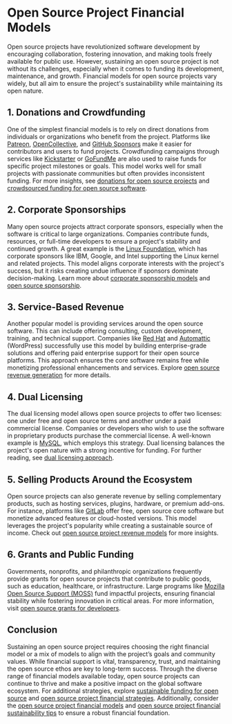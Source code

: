 # Open Source Project Financial Models

Open source projects have revolutionized software development by encouraging collaboration, fostering innovation, and making tools freely available for public use. However, sustaining an open source project is not without its challenges, especially when it comes to funding its development, maintenance, and growth. Financial models for open source projects vary widely, but all aim to ensure the project's sustainability while maintaining its open nature.

## 1. **Donations and Crowdfunding**

One of the simplest financial models is to rely on direct donations from individuals or organizations who benefit from the project. Platforms like [Patreon](https://www.patreon.com/), [OpenCollective](https://opencollective.com/), and [GitHub Sponsors](https://github.com/sponsors) make it easier for contributors and users to fund projects. Crowdfunding campaigns through services like [Kickstarter](https://www.kickstarter.com/) or [GoFundMe](https://www.gofundme.com/) are also used to raise funds for specific project milestones or goals. This model works well for small projects with passionate communities but often provides inconsistent funding. For more insights, see [donations for open source projects](https://www.license-token.com/wiki/donations-for-open-source-projects) and [crowdsourced funding for open source software](https://www.license-token.com/wiki/crowdsourced-funding-for-open-source-software).

## 2. **Corporate Sponsorships**

Many open source projects attract corporate sponsors, especially when the software is critical to large organizations. Companies contribute funds, resources, or full-time developers to ensure a project's stability and continued growth. A great example is the [Linux Foundation](https://www.linuxfoundation.org/), which has corporate sponsors like IBM, Google, and Intel supporting the Linux kernel and related projects. This model aligns corporate interests with the project's success, but it risks creating undue influence if sponsors dominate decision-making. Learn more about [corporate sponsorship models](https://www.license-token.com/wiki/corporate-sponsorship-models) and [open source sponsorship](https://www.license-token.com/wiki/open-source-sponsorship).

## 3. **Service-Based Revenue**

Another popular model is providing services around the open source software. This can include offering consulting, custom development, training, and technical support. Companies like [Red Hat](https://www.redhat.com/) and [Automattic](https://automattic.com/) (WordPress) successfully use this model by building enterprise-grade solutions and offering paid enterprise support for their open source platforms. This approach ensures the core software remains free while monetizing professional enhancements and services. Explore [open source revenue generation](https://www.license-token.com/wiki/open-source-revenue-generation) for more details.

## 4. **Dual Licensing**

The dual licensing model allows open source projects to offer two licenses: one under free and open source terms and another under a paid commercial license. Companies or developers who wish to use the software in proprietary products purchase the commercial license. A well-known example is [MySQL](https://www.mysql.com/), which employs this strategy. Dual licensing balances the project's open nature with a strong incentive for funding. For further reading, see [dual licensing approach](https://www.license-token.com/wiki/dual-licensing-approach).

## 5. **Selling Products Around the Ecosystem**

Open source projects can also generate revenue by selling complementary products, such as hosting services, plugins, hardware, or premium add-ons. For instance, platforms like [GitLab](https://about.gitlab.com/) offer free, open source core software but monetize advanced features or cloud-hosted versions. This model leverages the project's popularity while creating a sustainable source of income. Check out [open source project revenue models](https://www.license-token.com/wiki/open-source-project-revenue-models) for more insights.

## 6. **Grants and Public Funding**

Governments, nonprofits, and philanthropic organizations frequently provide grants for open source projects that contribute to public goods, such as education, healthcare, or infrastructure. Large programs like [Mozilla Open Source Support (MOSS)](https://www.mozilla.org/en-US/moss/) fund impactful projects, ensuring financial stability while fostering innovation in critical areas. For more information, visit [open source grants for developers](https://www.license-token.com/wiki/open-source-grants-for-developers).

## Conclusion

Sustaining an open source project requires choosing the right financial model or a mix of models to align with the project’s goals and community values. While financial support is vital, transparency, trust, and maintaining the open source ethos are key to long-term success. Through the diverse range of financial models available today, open source projects can continue to thrive and make a positive impact on the global software ecosystem. For additional strategies, explore [sustainable funding for open source](https://www.license-token.com/wiki/sustainable-funding-for-open-source) and [open source project financial strategies](https://www.license-token.com/wiki/open-source-project-financial-strategies). Additionally, consider the [open source project financial models](https://www.license-token.com/wiki/open-source-project-financial-models) and [open source project financial sustainability tips](https://www.license-token.com/wiki/open-source-project-financial-sustainability-tips) to ensure a robust financial foundation.
